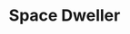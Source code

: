 ---
title: "Space Dweller"
slug: "dweller"
description: "Als een van de opdrachten in de
              tweede schijf, moesten de studenten
              een campagne maken.<br><br>
              Jonas heeft er voor gekozen om
              een campagne over een ruimtereis
              te maken. Dit is inclusief een
              logo, poster, buswrap en noem
              maar op."
type: "intern"
members:
    - name: "Jonas Dermul"
      direction: "Cross-Media Ontwerp"
      subdirection: "Graphic Design"
      disk: "2e Schijf"
thumbnail:
    url: "thumbnail.jpg"
    alt: ""
    height: 1
    width: 1
    text-color: "482545"
    background-color: "482545"
media:
    - url: "balk-logo.png"
      type: "image"
    - url: "balk-logo2.png"
      type: "image"
      text: "De campagne begint met het ontwerpen van een logo. Er moet een evenwicht bestaan tussen het beeld en
             de tekst. Ook bezit het logo over enkele krachtlijnen."
    - url: "balk-visual-poster.png"
      type: "image"
      text: "De klant vroeg om een poster te maken voor de campagne. Hiervoor is een visual gemaakt om als blikvanger te
             gebruiken. Zo wordt de aandacht van de voorbijganger getrokken."
    - url: "balk-poster.png"
      type: "image"
      text: "De poster is een evenwchtige combinatie van tekst en beeld. Er is een beperkt kleurenpalet gebruikt dat
             doorheen heel de campagne van toepassing is."
    - url: "balk-visual-buswrap.png"
      type: "image"
      text: "De klant vroeg om een poster te maken voor de campagne. Hiervoor is een visual gemaakt om als blikvanger te
             gebruiken. Zo wordt de aandacht van de voorbijganger getrokken."
    - url: "balk-buswrap.png"
      type: "image"
created: 20/01/2017
order: 22
---